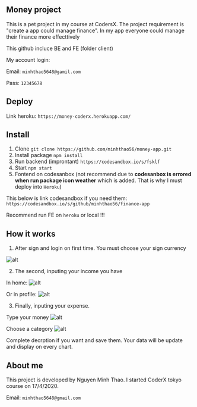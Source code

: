 ## Money project

This is a pet project in my course at CodersX. The project requirement is "create a app could manage finance". In my app everyone could manage their finance more effecttively

This github incluce BE and FE (folder client)

My account login:

Email: `minhthao5648@gamil.com`

Pass: `12345678`

## Deploy

Link heroku: `https://money-coderx.herokuapp.com/`

## Install

1. Clone
   `git clone https://github.com/minhthao56/money-app.git`
2. Install package
   `npm install`
3. Run backend (improntant)
   `https://codesandbox.io/s/fsklf`
4. Start
   `npm start`
5. Fontend on codesanbox (not recommend due to **codesanbox is errored when run package icon weather** which is added. That is why I must deploy into `Heroku`)

This below is link codesandbox if you need them:
`https://codesandbox.io/s/github/minhthao56/finance-app`

Recommend run FE on `heroku` or local !!!

## How it works

1. After sign and login on first time. You must choose your sign currency

![alt](https://res.cloudinary.com/du4arxzzj/image/upload/v1593766849/Screenshot_103_q3d9jz.png)

2. The second, inputing your income you have

In home:
![alt](https://res.cloudinary.com/du4arxzzj/image/upload/v1593767098/Screenshot_104_w1myle.png)

Or in profile:
![alt](https://res.cloudinary.com/du4arxzzj/image/upload/v1593767099/Screenshot_105_k1r53y.png)

3. Finally, inputing your expense.

Type your money
![alt](https://res.cloudinary.com/du4arxzzj/image/upload/v1593767302/Screenshot_106_usa7so.png)

Choose a category
![alt](https://res.cloudinary.com/du4arxzzj/image/upload/v1593767304/Screenshot_107_uq9rgb.png)

Complete decrption if you want and save them. Your data will be update and display on every chart.

## About me

This project is developed by Nguyen Minh Thao. I started CoderX tokyo course on 17/4/2020.

Email: `minhthao5648@gmail.com`
